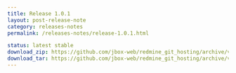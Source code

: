 ```yaml
---
title: Release 1.0.1
layout: post-release-note
category: releases-notes
permalink: /releases-notes/release-1.0.1.html

status: latest stable
download_zip: https://github.com/jbox-web/redmine_git_hosting/archive/v1.0.1.zip
download_tar: https://github.com/jbox-web/redmine_git_hosting/archive/v1.0.1.tar.gz
---
```



